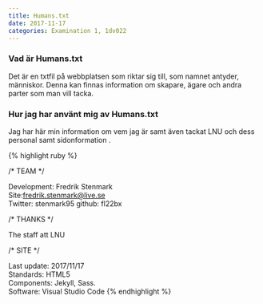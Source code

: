 ```yaml
---
title: Humans.txt
date: 2017-11-17
categories: Examination 1, 1dv022
---
```

### Vad är Humans.txt
Det är en txtfil på webbplatsen som riktar sig till, som namnet antyder, människor. Denna kan finnas information om skapare, ägare och andra parter som man vill tacka.

### Hur jag har använt mig av Humans.txt
Jag har här min information om vem jag är samt även tackat LNU och dess personal samt sidonformation .

{% highlight ruby %}

/* TEAM */

                            
Development: Fredrik Stenmark                    
Site:fredrik.stenmark@live.se                       
Twitter: stenmark95
github: fl22bx


							
/* THANKS */

The staff att LNU




                            
/* SITE */

                            
Last update: 2017/11/17                      
Standards: HTML5                          
Components: Jekyll, Sass.                       
Software: Visual Studio Code
{% endhighlight %}                         
